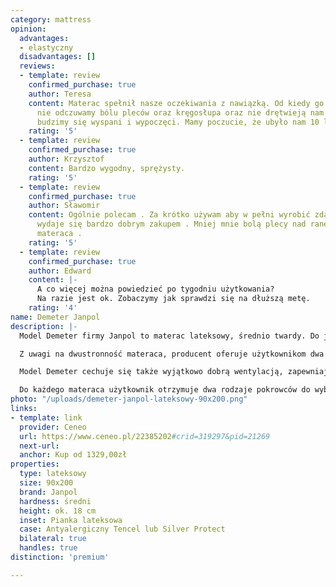 ```yaml
---
category: mattress
opinion:
  advantages:
  - elastyczny
  disadvantages: []
  reviews:
  - template: review
    confirmed_purchase: true
    author: Teresa
    content: Materac spełnił nasze oczekiwania z nawiązką. Od kiedy go użytkujemy
      nie odczuwamy bólu pleców oraz kręgosłupa oraz nie drętwieją nam ręce. Rano
      budzimy się wyspani i wypoczęci. Mamy poczucie, że ubyło nam 10 lat.
    rating: '5'
  - template: review
    confirmed_purchase: true
    author: Krzysztof
    content: Bardzo wygodny, sprężysty.
    rating: '5'
  - template: review
    confirmed_purchase: true
    author: Sławomir
    content: Ogólnie polecam . Za krótko używam aby w pełni wyrobić zdanie . Na razie
      wydaje się bardzo dobrym zakupem . Mniej mnie bolą plecy nad ranem po zmianie
      materaca .
    rating: '5'
  - template: review
    confirmed_purchase: true
    author: Edward
    content: |-
      A co więcej można powiedzieć po tygodniu użytkowania?
      Na razie jest ok. Zobaczymy jak sprawdzi się na dłuższą metę.
    rating: '4'
name: Demeter Janpol
description: |-
  Model Demeter firmy Janpol to materac lateksowy, średnio twardy. Do jego wyprodukowania wykorzystano piankę lateksową o wysokiej gęstości, która wpływa na wyjątkową elastyczność. Właściwość ta sprawia, że produkt potrafi doskonale dopasować się do ciała wypoczywającego. Ponadto każda strona materaca posiada 7 zróżnicowanych stref twardości, stanowiących podparcie dla zmęczonych, czy obolałych mięśni.

  Z uwagi na dwustronność materaca, producent oferuje użytkownikom dwa stopnie twardości do wyboru - H2 lub H3. Pierwszy z nich przeznaczony jest dla osób, których waga nie przekracza 80 kg. Twardość oznaczana symbolem H3 dedykowana jest natomiast użytkownikom o wadze większej niż 80 kg. Należy jednak pamiętać, że poziom twardości to kwestia indywidualna, którą należy dostosować do własnych potrzeb. W zależności od preferencji użytkownik może zdecydować się na wypoczynek na stronie twardszej (H3). W dowolnym momencie ja jednak możliwość natychmiastowej zmiany na H2 poprzez odwrócenie produktu na drugą stronę.

  Model Demeter cechuje się także wyjątkowo dobrą wentylacją, zapewniając stały przepływ powietrza wewnątrz materaca. Produkt ma status materaca rehabilitacyjnego. Sprawdzi się więc świetnie dla osób, które odczuwają różne dolegliwości związane na przykład ze skrzywieniem sylwetki czy przeciążeniem kręgosłupa. Demeter Janpol to gwarancja zdrowego snu, wolnego od kontaktu z kurzem i bakteriami znajdującymi się w otoczeniu.

  Do każdego materaca użytkownik otrzymuje dwa rodzaje pokrowców do wyboru. Pierwszy z nich - Tencel to wariant podstawowy - miękki i delikatny. Silver Protect to pokrowiec wzbogacony o elektrostatyczną powłokę z zawartością srebra. Obydwa okrycia mają właściwości bakteriobójcze i należy prać je w temperaturze 40°C.
photo: "/uploads/demeter-janpol-lateksowy-90x200.png"
links:
- template: link
  provider: Ceneo
  url: https://www.ceneo.pl/22385202#crid=319297&pid=21269
  next-url:
  anchor: Kup od 1329,00zł
properties:
  type: lateksowy
  size: 90x200
  brand: Janpol
  hardness: średni
  height: ok. 18 cm
  inset: Pianka lateksowa
  case: Antyalergiczny Tencel lub Silver Protect
  bilateral: true
  handles: true
distinction: 'premium'

---
```

